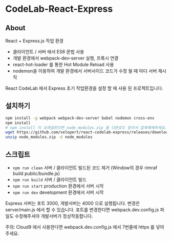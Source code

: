# CodeLab-React-Express

## About

React + Express.js 작업 환경
- 클라이언트 / 서버 에서 ES6 문법 사용
- 개발 환경에서 webpack-dev-server 실행, 프록시 연결
- react-hot-loader 를 통한 Hot Module Reload 사용
- nodemon을 이용하여 개발 환경에서 서버사이드 코드가 수정 될 때 마다 서버 재시작

React CodeLab 에서 Express 초기 작업환경을 설정 할 때 사용 된 프로젝트입니다.


## 설치하기

```sh
npm install -g webpack webpack-dev-server babel nodemon cross-env
npm install
# npm install 이 오래걸린다면 node_modules.zip 을 다운로드 받아서 압축해제하세요.
wget https://github.com/velopert/react-codelab-express/releases/download/1.0/node_modules.zip
unzip node_modules.zip -d node_modules
```

## 스크립트

- `npm run clean` 서버 / 클라이언트 빌드된 코드 제거 (Window의 경우 rimraf build public/bundle.js)
- `npm run build` 서버 / 클라이언트 빌드
- `npm run start` production 환경에서 서버 시작
- `npm run dev` development 환경에서 서버 시작

Express 서버는 포트 3000, 개발서버는 4000 으로 실행됩니다. 변경은 server/main.js 에서 할 수 있습니다.
포트를 변경한다면 webpack.dev.config.js 파일도 수정해주셔야 개발서버가 정상작동합니다.

주의: Cloud9 에서 사용한다면 webpack.dev.config.js 에서 7번줄에 https 를 넣어주세요.

